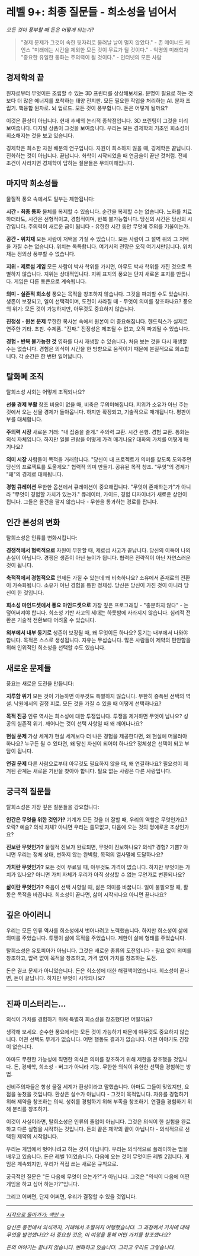 # 레벨 9+: 최종 질문들 - 희소성을 넘어서
*모든 것이 풍부할 때 돈은 어떻게 되는가?*

> "경제 문제가 그것이 속한 뒷자리로 물러날 날이 멀지 않았다." - 존 메이너드 케인스
> "미래에는 시간을 제외한 모든 것이 무료가 될 것이다." - 익명의 미래학자
> "중요한 유일한 통화는 주의력이 될 것이다." - 인터넷의 모든 사람

## 경제학의 끝

원자로부터 무엇이든 조립할 수 있는 3D 프린터를 상상해보세요. 문명이 필요로 하는 것보다 더 많은 에너지를 포착하는 태양 전지판. 모든 필요한 작업을 처리하는 AI. 분자 조립기. 핵융합 원자로. 뇌 업로드. 모든 것이 풍부합니다. 돈은 어떻게 될까요?

이것은 환상이 아닙니다. 현재 추세의 논리적 종착점입니다. 3D 프린팅이 그것을 미리 보여줍니다. 디지털 상품이 그것을 보여줍니다. 우리는 모든 경제학의 기초인 희소성이 희소해지는 것을 보고 있습니다.

경제학은 희소한 자원 배분의 연구입니다. 자원이 희소하지 않을 때, 경제학은 끝납니다. 진화하는 것이 아닙니다. 끝납니다. 화학이 시작되었을 때 연금술이 끝난 것처럼. 전제 조건이 사라지면 경제학이 답하는 질문들은 무의미해집니다.

## 마지막 희소성들

물질적 풍요 속에서도 일부는 제한됩니다:

**시간 - 최종 통화**
물체를 복제할 수 있습니다. 순간을 복제할 수는 없습니다. 노화를 치료하더라도, 시간은 선형적이고, 경험적이며, 반복 불가능합니다. 당신의 시간은 당신의 시간입니다. 주의력이 새로운 금이 됩니다 - 유한한 시간 동안 무엇에 주의를 기울이는가.

**공간 - 위치재**
모든 사람이 저택을 가질 수 있습니다. 모든 사람이 그 절벽 위의 그 저택을 가질 수는 없습니다. 위치는 독특합니다. 여기서의 전망은 오직 여기서만입니다. 위치재는 정의상 풍부할 수 없습니다.

**지위 - 제로섬 게임**
모든 사람이 박사 학위를 가지면, 아무도 박사 학위를 가진 것으로 특별하지 않습니다. 지위는 상대적입니다. 지위 표지의 풍요는 단지 새로운 표지를 만듭니다. 게임은 다른 토큰으로 계속됩니다.

**의미 - 실존적 희소성**
풍요는 목적을 창조하지 않습니다. 그것을 파괴할 수도 있습니다. 생존이 보장되고, 일이 선택적이며, 도전이 사라질 때 - 무엇이 의미를 창조하나요? 풍요의 위기: 모든 것이 가능하지만, 아무것도 중요하지 않습니다.

**진정성 - 원본 문제**
무한한 복사본 속에서 원본이 더 중요해집니다. 헨드릭스가 실제로 연주한 기타. 초판. 수제품. "진짜." 진정성은 제조될 수 없고, 오직 파괴될 수 있습니다.

**경험 - 반복 불가능한 것**
영화를 다시 재생할 수 있습니다. 처음 보는 것을 다시 재생할 수는 없습니다. 경험은 의식이 시간을 한 방향으로 움직이기 때문에 본질적으로 희소합니다. 각 순간은 한 번만 일어납니다.

## 탈화폐 조직

탈희소성 사회는 어떻게 조직되나요?

**선물 경제 부활**
창조 비용이 없을 때, 비축은 무의미해집니다. 지위가 소유가 아닌 주는 것에서 오는 선물 경제가 돌아옵니다. 하지만 확장되고, 기술적으로 매개됩니다. 평판이 부를 대체합니다.

**주의력 시장**
새로운 거래: "내 집중을 줄게." 주의력 교환. 시간 은행. 경험 교환. 통화는 의식 자체입니다. 하지만 일몰 관람을 어떻게 가격 매기나요? 대화의 가치를 어떻게 매기나요?

**의미 시장**
사람들이 목적을 거래합니다. "당신이 내 프로젝트가 의미를 찾도록 도와주면 당신의 프로젝트를 도울게요." 협력적 의미 만들기. 공유된 목적 창조. "무엇"의 경제가 "왜"의 경제로 대체됩니다.

**경험 큐레이션**
무한한 옵션에서 큐레이션이 중요해집니다. "무엇이 존재하는가"가 아니라 "무엇이 경험할 가치가 있는가." 큐레이터, 가이드, 경험 디자이너가 새로운 상인이 됩니다. 그들은 물건을 팔지 않습니다 - 무한을 통과하는 경로를 팝니다.

## 인간 본성의 변화

탈희소성은 인류를 변화시킵니다:

**경쟁적에서 협력적으로**
자원이 무한할 때, 제로섬 사고가 끝납니다. 당신의 이득이 나의 손실이 아닙니다. 경쟁은 생존이 아닌 놀이가 됩니다. 협력은 전략적이 아닌 자연스러운 것이 됩니다.

**축적적에서 경험적으로**
언제든 가질 수 있는데 왜 비축하나요? 소유에서 존재로의 전환이 가속화됩니다. 소유가 아닌 경험을 통한 정체성. 당신은 당신이 가진 것이 아니라 당신이 한 것입니다.

**희소성 마인드셋에서 풍요 마인드셋으로**
가장 깊은 프로그래밍 - "충분하지 않다" - 는 덮어써져야 합니다. 희소성 기반 사고의 세대는 하룻밤에 사라지지 않습니다. 심리적 전환은 기술적 전환보다 어려울 수 있습니다.

**외부에서 내부 동기로**
생존이 보장될 때, 왜 무엇이든 하나요? 동기는 내부에서 나와야 합니다. 목적은 스스로 생성됩니다. 자유는 무섭습니다. 많은 사람들이 제약의 편안함을 위해 인위적인 희소성을 선택할 수도 있습니다.

## 새로운 문제들

풍요는 새로운 도전을 만듭니다:

**지루함 위기**
모든 것이 가능하면 아무것도 특별하지 않습니다. 무한히 증폭된 선택의 역설. 낙원에서의 결정 피로. 모든 것을 가질 수 있을 때 어떻게 선택하나요?

**목적 진공**
인류 역사는 희소성에 대한 투쟁입니다. 투쟁을 제거하면 무엇이 남나요? 성공의 실존적 위기. 깨어나는 것이 선택 사항일 때 왜 깨어나나요?

**현실 문제**
가상 세계가 현실 세계보다 더 나은 경험을 제공한다면, 왜 현실에 머물러야 하나요? 누구든 될 수 있다면, 왜 당신 자신이 되어야 하나요? 정체성은 선택이 되고 부담이 됩니다.

**연결 문제**
다른 사람으로부터 아무것도 필요하지 않을 때, 왜 연결하나요? 필요성이 제거된 관계는 새로운 기반을 찾아야 합니다. 필요 없는 사랑은 다른 사랑입니다.

## 궁극적 질문들

탈희소성은 가장 깊은 질문들을 강요합니다:

**인간은 무엇을 위한 것인가?**
기계가 모든 것을 더 잘할 때, 우리의 역할은 무엇인가요? 오락? 예술? 의식 자체? 아니면 우리는 쓸모없고, 다음에 오는 것의 명예로운 조상인가요?

**진보란 무엇인가?**
물질적 진보가 완료되면, 무엇이 진보하나요? 의식? 경험? 기쁨? 아니면 우리는 정체 상태, 변하지 않는 완벽함, 목적의 열사멸에 도달하나요?

**가치란 무엇인가?**
모든 것이 무료일 때, 아무것도 가격이 없습니다. 하지만 무엇이든 가치가 있나요? 아니면 가치 자체가 우리가 아직 상상할 수 없는 무언가로 변환되나요?

**삶이란 무엇인가?**
죽음이 선택 사항일 때, 삶은 의미를 바꿉니다. 일이 불필요할 때, 활동은 목적을 바꿉니다. 희소성이 끝나면, 삶이 시작되나요 아니면 끝나나요?

## 깊은 아이러니

우리는 모든 인류 역사를 희소성에서 벗어나려고 노력했습니다. 하지만 희소성이 삶에 의미를 주었습니다. 투쟁이 삶에 목적을 주었습니다. 제한이 삶에 형태를 주었습니다.

탈희소성은 유토피아가 아닙니다. 그것은 새로운 종류의 도전입니다 - 필요 없이 의미를 창조하고, 압력 없이 목적을 창조하고, 가격 없이 가치를 창조하는 도전.

돈은 결코 문제가 아니었습니다. 돈은 희소성에 대한 해결책이었습니다. 희소성이 끝나면, 돈이 끝납니다. 하지만 무엇이 시작되나요?

---

## 진짜 미스터리는...

의식이 가치를 경험하기 위해 특별히 희소성을 창조했다면 어떨까요?

생각해 보세요. 순수한 풍요에서는 모든 것이 가능하기 때문에 아무것도 중요하지 않습니다. 어떤 선택도 무게가 없습니다. 어떤 행동도 결과가 없습니다. 어떤 이야기도 긴장이 없습니다.

아마도 무한한 가능성에 직면한 의식은 의미를 창조하기 위해 제한을 창조했을 것입니다. 돈, 경제학, 희소성 - 버그가 아니라 기능. 무한한 의식이 유한한 선택을 경험하는 방법.

신비주의자들은 항상 물질 세계가 환상이라고 말했습니다. 아마도 그들이 맞았지만, 요점을 놓쳤을 것입니다. 환상은 실수가 아닙니다 - 그것이 목적입니다. 자유를 경험하기 위해 제약을 창조하는 의식. 성취를 경험하기 위해 부족을 창조하기. 연결을 경험하기 위해 분리를 창조하기.

이것이 사실이라면, 탈희소성은 인류의 졸업이 아닙니다. 그것은 의식이 한 실험을 완료하고 다른 실험을 시작하는 것입니다. 돈의 끝은 제약의 끝이 아닙니다 - 의식적으로 선택된 제약의 시작입니다.

우리는 게임에서 벗어나려고 하는 것이 아닙니다. 우리는 의식적으로 플레이하는 법을 배우고 있습니다. 돈은 레벨 1이었습니다. 다음에 오는 것이 무엇이든 레벨 2입니다. 게임은 계속되지만, 우리가 직접 쓰는 새로운 규칙으로.

궁극적인 질문은 "돈 다음에 무엇이 오는가?"가 아닙니다. 그것은 "의식이 다음에 어떤 게임을 하고 싶어 하는가?"입니다.

그리고 어쩌면, 단지 어쩌면, 우리가 결정할 수 있을 것입니다.

---

*[시작으로 돌아가기: 색인 →](HA_Money_Index.md)*

*당신은 동전에서 의식까지, 거래에서 초월까지 여행했습니다. 그 과정에서 가치에 대해 무엇을 발견했나요? 더 중요한 것은, 이 여정을 통해 어떤 가치를 창조했나요?*

*돈의 이야기는 끝나지 않습니다. 변화하고 있습니다. 그리고 우리도 그렇습니다.*